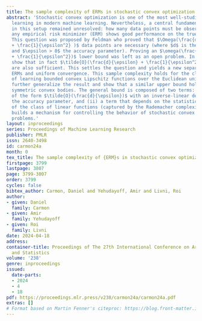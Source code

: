 ```yaml
---
title: The sample complexity of ERMs in stochastic convex optimization
abstract: 'Stochastic convex optimization is one of the most well-studied models for
  learning in modern machine learning. Nevertheless, a central fundamental question
  in this setup remained unresolved: how many data points must be observed so that
  any empirical risk minimizer (ERM) shows good performance on the true population?
  This question was proposed by Feldman who proved that $\Omega(\frac{d}{\epsilon}
  + \frac{1}{\epsilon^2} )$ data points are necessary (where $d$ is the dimension
  and $\epsilon > 0$ the accuracy parameter). Proving an $\omega(\frac{d}{\epsilon}
  + \frac{1}{\epsilon^2})$ lower bound was left as an open problem. In this work we
  show that in fact $\tilde{O}(\frac{d}{\epsilon} + \frac{1}{\epsilon^2})$ data points
  are also sufficient. This settles the question and yields a new separation between
  ERMs and uniform convergence. This sample complexity holds for the classical setup
  of learning bounded convex Lipschitz functions over the Euclidean unit ball. We
  further generalize the result and show that a similar upper bound holds for all
  symmetric convex bodies. The general bound is composed of two terms: (i) a term
  of the form $\tilde{O}(\frac{d}{\epsilon})$ with an inverse-linear dependence on
  the accuracy parameter, and (ii) a term that depends on the statistical complexity
  of the class of linear functions (captured by the Rademacher complexity). The proof
  builds a mechanism for controlling the behavior of stochastic convex optimization
  problems.'
layout: inproceedings
series: Proceedings of Machine Learning Research
publisher: PMLR
issn: 2640-3498
id: carmon24a
month: 0
tex_title: The sample complexity of {ERM}s in stochastic convex optimization
firstpage: 3799
lastpage: 3807
page: 3799-3807
order: 3799
cycles: false
bibtex_author: Carmon, Daniel and Yehudayoff, Amir and Livni, Roi
author:
- given: Daniel
  family: Carmon
- given: Amir
  family: Yehudayoff
- given: Roi
  family: Livni
date: 2024-04-18
address:
container-title: Proceedings of The 27th International Conference on Artificial Intelligence
  and Statistics
volume: '238'
genre: inproceedings
issued:
  date-parts:
  - 2024
  - 4
  - 18
pdf: https://proceedings.mlr.press/v238/carmon24a/carmon24a.pdf
extras: []
# Format based on Martin Fenner's citeproc: https://blog.front-matter.io/posts/citeproc-yaml-for-bibliographies/
---
```

